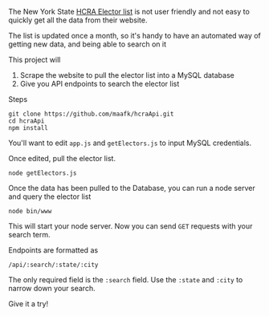 The New York State [HCRA Elector list](https://www.health.ny.gov/regulations/hcra/elector/about.htm) is not user friendly and not easy to quickly get all the data from their website. 

The list is updated once a month, so it's handy to have an automated way of getting new data, and being able to search on it

This project will

 1. Scrape the website to pull the elector list into a MySQL database
 2. Give you API endpoints to search the elector list

Steps

    git clone https://github.com/maafk/hcraApi.git
    cd hcraApi
    npm install
You'll want to edit `app.js` and `getElectors.js` to input MySQL credentials.

Once edited, pull the elector list.

    node getElectors.js
Once the data has been pulled to the Database, you can run a node server and query the elector list

    node bin/www
 This will start your node server.  Now you can send `GET` requests with your search term.
 
Endpoints are formatted as

    /api/:search/:state/:city

The only required field is the `:search` field.  Use the `:state` and `:city` to narrow down your search.

Give it a try!